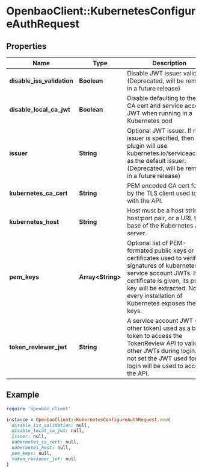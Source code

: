 # OpenbaoClient::KubernetesConfigureAuthRequest

## Properties

| Name | Type | Description | Notes |
| ---- | ---- | ----------- | ----- |
| **disable_iss_validation** | **Boolean** | Disable JWT issuer validation (Deprecated, will be removed in a future release) | [optional][default to true] |
| **disable_local_ca_jwt** | **Boolean** | Disable defaulting to the local CA cert and service account JWT when running in a Kubernetes pod | [optional][default to false] |
| **issuer** | **String** | Optional JWT issuer. If no issuer is specified, then this plugin will use kubernetes.io/serviceaccount as the default issuer. (Deprecated, will be removed in a future release) | [optional] |
| **kubernetes_ca_cert** | **String** | PEM encoded CA cert for use by the TLS client used to talk with the API. | [optional] |
| **kubernetes_host** | **String** | Host must be a host string, a host:port pair, or a URL to the base of the Kubernetes API server. | [optional] |
| **pem_keys** | **Array&lt;String&gt;** | Optional list of PEM-formated public keys or certificates used to verify the signatures of kubernetes service account JWTs. If a certificate is given, its public key will be extracted. Not every installation of Kubernetes exposes these keys. | [optional] |
| **token_reviewer_jwt** | **String** | A service account JWT (or other token) used as a bearer token to access the TokenReview API to validate other JWTs during login. If not set the JWT used for login will be used to access the API. | [optional] |

## Example

```ruby
require 'openbao_client'

instance = OpenbaoClient::KubernetesConfigureAuthRequest.new(
  disable_iss_validation: null,
  disable_local_ca_jwt: null,
  issuer: null,
  kubernetes_ca_cert: null,
  kubernetes_host: null,
  pem_keys: null,
  token_reviewer_jwt: null
)
```

